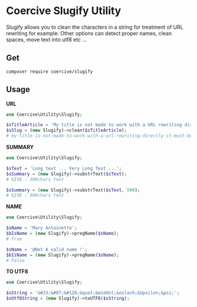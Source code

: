 # Coercive Slugify Utility

Slugify allows you to clean the characters in a string for treatment of URL rewriting for example. Other options can detect proper names, clean spaces, move text into utf8 etc ...

## Get

```
composer require coercive/slugify
```

## Usage

**URL**
```php
use Coercive\Utility\Slugify;

$sTitleArticle = 'My title is not made to work with a URL rewriting directly, it must be processed before.';
$sSlug = (new Slugify)->clean($sTitleArticle);
# my-title-is-not-made-to-work-with-a-url-rewriting-directly-it-must-be-processed-before
```

**SUMMARY**
```php
use Coercive\Utility\Slugify;

$sText = 'Long text ... Very Long Text ...';
$sSummary = (new Slugify)->substrText($sText);
# GIVE : 300chars text

$sSummary = (new Slugify)->substrText($sText, 500);
# GIVE : 500chars text
```

**NAME**
```php
use Coercive\Utility\Slugify;

$sName = 'Mary Antoinette';
$bIsName = (new Slugify)->pregName($sName);
# True

$sName = '@Not A valid name !';
$bIsName = (new Slugify)->pregName($sName);
# False
```

**TO UTF8**
```php
use Coercive\Utility\Slugify;

$sString = '&#33;&#87;&#126;&quot;&middot;&oslash;&Upsilon;&psi;';
$sUtf8String = (new Slugify)->toUTF8($sString);
```